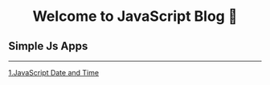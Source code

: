 <h1 align="center">Welcome to JavaScript Blog 🚀</h1>
<p>
</p>

## Simple Js Apps

***
<a><a>
[1.JavaScript Date and Time](https://github.com/brkyydnmz/JS-Apps/tree/main/1_js_date_time)
